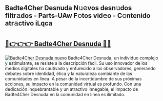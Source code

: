 ## Badte4Cher Desnuda N𝚞𝚎vos desn𝚞dos filtr𝚊dos - Parts-UAw F𝚘tos vid𝚎o - C𝚘ntenido atr𝚊ctivo iLqca

# <h2><a href="http://mbcsemb.tromn.icu/?c=Badte4Cher+Desnuda">🔗👉👉👉 Badte4Cher Desnuda 🔗🔗</a></h2>

[![Badte4Cher Desnuda nuevo](https://i.imgur.com/pEAQMta.gif)](http://mbcsemb.tromn.icu/?c=Badte4Cher+Desnuda)
Badte4Cher Desnuda, un individuo complejo y estimulante, se resiste a la descripción fácil. Su uso innovador de los medios digitales ha cautivado y enfurecido a los observadores, generando debates sobre identidad, ética y la naturaleza cambiante de las comunidades en línea. A pesar de la incertidumbre de sus próximas acciones, su impacto en la comunidad virtual es profundo. Con una dedicación inquebrantable y un atractivo innegable, el impacto de Badte4Cher Desnuda en la comunidad en línea es ilimitado.
